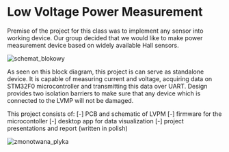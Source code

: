 # Low Voltage Power Measurement
Premise of the project for this class was to implement any sensor into working device. Our group decided that we would like to make power measurement device based on widely available Hall sensors.

![schemat_blokowy](https://github.com/Pichitek/LVPM/assets/106306917/fb8c170d-0f07-4d91-8fa9-1c7a552d8043)

As seen on this block diagram, this project is can serve as standalone device. It is capable of measuring current and voltage, acquiring data on STM32F0 microcontroller and transmitting this data over UART. Design provides two isolation barriers to make sure that any device which is connected to the LVMP will not be damaged.

This project consists of:
[-] PCB and schematic of LVPM
[-] firmware for the microcontoller
[-] desktop app for data visualization
[-] project presentations and report (written in polish)

![zmonotwana_plyka](https://github.com/Pichitek/LVPM/assets/106306917/76cd73e1-cf08-4342-9ac1-0332a71ab79d)
